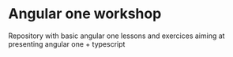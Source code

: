 # Angular one workshop

Repository with basic angular one lessons and exercices aiming at presenting angular one + typescript